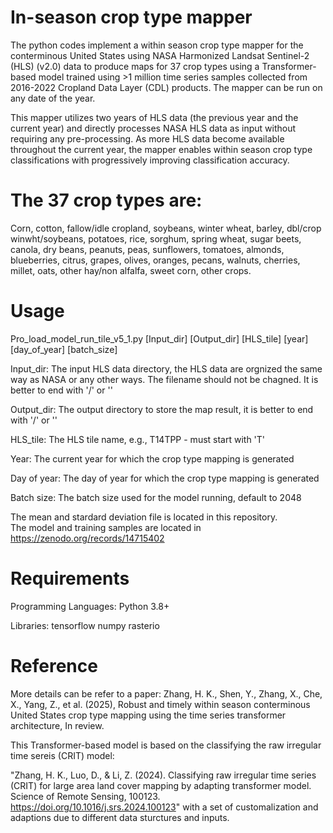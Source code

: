 # In-season crop type mapper
The python codes implement a within season crop type mapper for the conterminous United States using NASA Harmonized Landsat Sentinel-2 (HLS) (v2.0) data to produce maps for 37 crop types using a Transformer-based model trained using >1 million time series samples collected from 2016-2022 Cropland Data Layer (CDL) products. The mapper can be run on any date of the year. 

This mapper utilizes two years of HLS data (the previous year and the current year) and directly processes NASA HLS data as input without requiring any pre-processing. As more HLS data become available throughout the current year, the mapper enables within season crop type classifications with progressively improving classification accuracy. 

# The 37 crop types are: 
Corn, cotton, fallow/idle cropland, soybeans, winter wheat, barley, dbl/crop winwht/soybeans, potatoes, rice, sorghum, spring wheat, sugar beets, canola, dry beans, peanuts, peas, sunflowers, tomatoes, almonds, blueberries, citrus, grapes, olives, oranges, pecans, walnuts, cherries, millet, oats, other hay/non alfalfa, sweet corn, other crops.

# Usage
Pro_load_model_run_tile_v5_1.py [Input_dir] [Output_dir] [HLS_tile] [year] [day_of_year] [batch_size]

  Input_dir: The input HLS data directory, the HLS data are orgnized the same way as NASA or any other ways. The filename should not be chagned. It is better to end with '/' or '\'
  
  Output_dir: The output directory to store the map result, it is better to end with '/' or '\'
  
  HLS_tile: The HLS tile name, e.g., T14TPP - must start with 'T'
  
  Year: The current year for which the crop type mapping is generated
  
  Day of year: The day of year for which the crop type mapping is generated
  
  Batch size: The batch size used for the model running, default to 2048

The mean and stardard deviation file is located in this repository.  
The model and training samples are located in https://zenodo.org/records/14715402

# Requirements
Programming Languages: Python 3.8+
  
Libraries:
    tensorflow
    numpy
    rasterio
  
# Reference
More details can be refer to a paper: 
Zhang, H. K., Shen, Y., Zhang, X., Che, X., Yang, Z., et al. (2025), Robust and timely within season conterminous United States crop type mapping using the time series transformer architecture, In review. 

This Transformer-based model is based on the classifying the raw irregular time sereis (CRIT) model: 

"Zhang, H. K., Luo, D., & Li, Z. (2024). Classifying raw irregular time series (CRIT) for large area land cover mapping by adapting transformer model. Science of Remote Sensing, 100123. https://doi.org/10.1016/j.srs.2024.100123" with a set of customalization and adaptions due to different data sturctures and inputs. 

